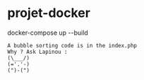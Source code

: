 # projet-docker

docker-compose up --build

```
A bubble sorting code is in the index.php  
Why ? Ask Lapinou :  
(\___/)
(='.'-)
(")-(")
```
